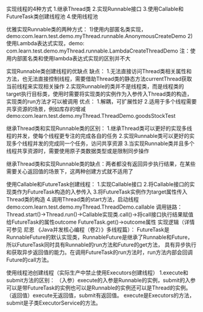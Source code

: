 实现线程的4种方式 
1.继承Thread类 
2.实现Runnable接口 
3.使用Callable和FutureTask类创建线程池 
4.使用线程池

优雅实现Runnable类的两种方式： 
1)使用内部匿名类实现，demo:com.learn.test.demo.myThread.runnable.AnonymousCreateDemo 
2)使用Lambda表达式实现，demo:
com.learn.test.demo.myThread.runnable.LambdaCreateThreadDemo 
注：使用内部匿名类和使用lambda表达式实现的区别并不大

实现Runnable类创建线程的优缺点 缺点： 
1.无法直接访问Thread类相关属性和方法，也无法直接控制线程，需要借助Thread类的静态方法currentThread获取当前线程来实现相关操作
2.实现Runnable的类并不是线程类，而是线程类的target执行目标类，使用时需要将实现类的实例作为入参传入Thread类的构造，实现类的run方法才可以被调用 优点： 1.解耦，可扩展性好
2.适用于多个线程需要共享资源的场景，例如库存的增减 demo:com.learn.test.demo.myThread.ThreadDemo.goodsStockTest

继承Thread类和实现Runnable类的区别： 
1.继承Thread类可以更好的实现多线程的并发，使每个线程更专注的完成各自的任务 
2.实现Runnable类可以更好的实现多个线程并发的完成同一个任务，访问共享资源
3.当实现Runnable类并且多个线程共享资源时，需要使用原子类数据类型或是限制同步操作

继承Thread类和实现Runnable类的缺点：两者都没有返回异步执行结果，在某些需要关心返回值的场景下，这两种创建方式就不适用了

使用Callable和FutureTask创建线程： 
1.实现Callable接口 
2.将Callable接口的实现类作为FutureTask构造的入参传入
3.将FutureTask实例作为target属性传入Thread类的构造
4.调用Thread类的start方法，启动线程 demo:com.learn.test.demo.myThread.ThreadDemo.callable 
调用链路： 
Thread.start()->Thread.run()->Callable实现类.call()->将call接口执行结果赋值给FutureTask的属性outcome FutureTask.get()->outcome属性 
实现逻辑（详情可参见 尼恩 《Java并发核心编程（卷2）》多线程篇）：
FutureTask是RunnableFuture的默认实现类，RunnableFuture是继承了Runnable和Future，所以FutureTask同时具有Runnable的run方法和Future的get方法，
具有异步执行和获取异步返回值的能力。在调用FutureTask的run方法时，run方法内部会回调Future的call方法。

使用线程池创建线程（实际生产中禁止使用Executors创建线程） 
1.execute和submit方法的区别：
（入参）execute的入参是Runnable的实例，submit的入参可以是带FutureTask的实例也可以是Runnable的实例还可以是Thread的实例。 
（返回值）execute无返回值，submit有返回值。
execute是Executors的方法，submit是子类ExecutorService的方法。
